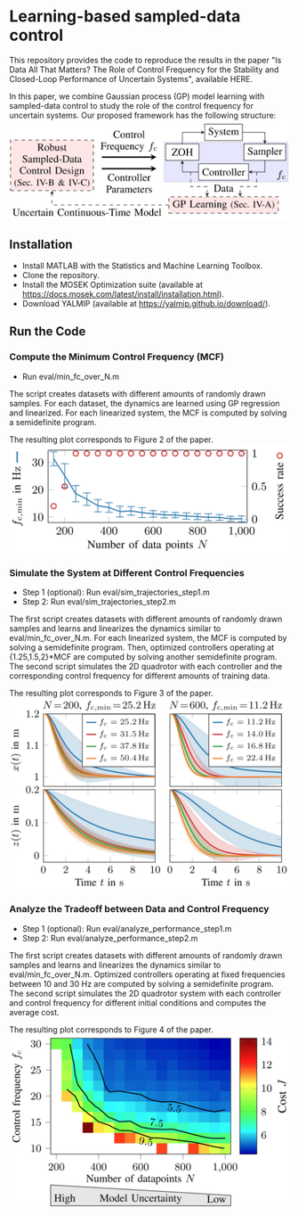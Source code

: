 # Learning-based sampled-data control
This repository provides the code to reproduce the results in the paper "Is Data All That Matters? The Role of Control Frequency for the Stability and Closed-Loop Performance of Uncertain Systems", available HERE.

In this paper, we combine Gaussian process (GP) model learning with sampled-data control to study the role of the control frequency for uncertain systems. Our proposed framework has the following structure:
![alt text](https://github.com/ralfroemer99/lb_sd/blob/main/framework_structure.jpg?raw=true)

## Installation
- Install MATLAB with the Statistics and Machine Learning Toolbox.
- Clone the repository.
- Install the MOSEK Optimization suite (available at https://docs.mosek.com/latest/install/installation.html).
- Download YALMIP (available at https://yalmip.github.io/download/).

## Run the Code
### Compute the Minimum Control Frequency (MCF)
- Run eval/min_fc_over_N.m


The script creates datasets with different amounts of randomly drawn samples. For each dataset, the dynamics are learned using GP regression and linearized. For each linearized system, the MCF is computed by solving a semidefinite program.

The resulting plot corresponds to Figure 2 of the paper.
![alt text](https://github.com/ralfroemer99/lb_sd/blob/main/fig_2.jpg?raw=true)


### Simulate the System at Different Control Frequencies
- Step 1 (optional): Run eval/sim_trajectories_step1.m
- Step 2: Run eval/sim_trajectories_step2.m


The first script creates datasets with different amounts of randomly drawn samples and learns and linearizes the dynamics similar to eval/min_fc_over_N.m. For each linearized system, the MCF is computed by solving a semidefinite program. Then, optimized controllers operating at {1.25,1.5,2}*MCF are computed by solving another semidefinite program. The second script simulates the 2D quadrotor with each controller and the corresponding control frequency for different amounts of training data.

The resulting plot corresponds to Figure 3 of the paper.
![alt text](https://github.com/ralfroemer99/lb_sd/blob/main/fig_3.jpg?raw=true)

### Analyze the Tradeoff between Data and Control Frequency
- Step 1 (optional): Run eval/analyze_performance_step1.m
- Step 2: Run eval/analyze_performance_step2.m


The first script creates datasets with different amounts of randomly drawn samples and learns and linearizes the dynamics similar to eval/min_fc_over_N.m. Optimized controllers operating at fixed frequencies between 10 and 30 Hz are computed by solving a semidefinite program. The second script simulates the 2D quadrotor system with each controller and control frequency for different initial conditions and computes the average cost.

The resulting plot corresponds to Figure 4 of the paper.
![alt text](https://github.com/ralfroemer99/lb_sd/blob/main/fig_4.jpg?raw=true)
